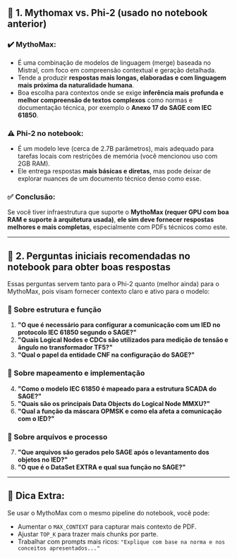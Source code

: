 ## 📌 **1. Mythomax vs. Phi-2 (usado no notebook anterior)**

### ✔️ **MythoMax:**

* É uma combinação de modelos de linguagem (merge) baseada no Mistral, com foco em compreensão contextual e geração detalhada.
* Tende a produzir **respostas mais longas, elaboradas e com linguagem mais próxima da naturalidade humana**.
* Boa escolha para contextos onde se exige **inferência mais profunda e melhor compreensão de textos complexos** como normas e documentação técnica, por exemplo o **Anexo 17 do SAGE com IEC 61850**.

### ⚠️ **Phi-2 no notebook:**

* É um modelo leve (cerca de 2.7B parâmetros), mais adequado para tarefas locais com restrições de memória (você mencionou uso com 2GB RAM).
* Ele entrega respostas **mais básicas e diretas**, mas pode deixar de explorar nuances de um documento técnico denso como esse.

### ✅ **Conclusão:**

Se você tiver infraestrutura que suporte o **MythoMax (requer GPU com boa RAM e suporte à arquitetura usada)**, **ele sim deve fornecer respostas melhores e mais completas**, especialmente com PDFs técnicos como este.

---

## 🧠 **2. Perguntas iniciais recomendadas no notebook para obter boas respostas**

Essas perguntas servem tanto para o Phi-2 quanto (melhor ainda) para o MythoMax, pois visam fornecer contexto claro e ativo para o modelo:

### 🔹 Sobre estrutura e função

1. **"O que é necessário para configurar a comunicação com um IED no protocolo IEC 61850 segundo o SAGE?"**
2. **"Quais Logical Nodes e CDCs são utilizados para medição de tensão e ângulo no transformador TF5?"**
3. **"Qual o papel da entidade CNF na configuração do SAGE?"**

### 🔹 Sobre mapeamento e implementação

4. **"Como o modelo IEC 61850 é mapeado para a estrutura SCADA do SAGE?"**
5. **"Quais são os principais Data Objects do Logical Node MMXU?"**
6. **"Qual a função da máscara OPMSK e como ela afeta a comunicação com o IED?"**

### 🔹 Sobre arquivos e processo

7. **"Que arquivos são gerados pelo SAGE após o levantamento dos objetos no IED?"**
8. **"O que é o DataSet EXTRA e qual sua função no SAGE?"**

---

## 🧭 Dica Extra:

Se usar o MythoMax com o mesmo pipeline do notebook, você pode:

* Aumentar o `MAX_CONTEXT` para capturar mais contexto de PDF.
* Ajustar `TOP_K` para trazer mais chunks por parte.
* Trabalhar com prompts mais ricos: `"Explique com base na norma e nos conceitos apresentados..."`


